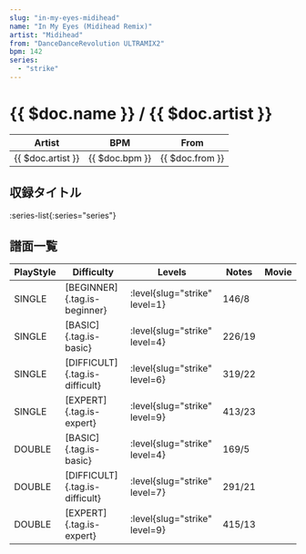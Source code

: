 ```yaml
---
slug: "in-my-eyes-midihead"
name: "In My Eyes (Midihead Remix)"
artist: "Midihead"
from: "DanceDanceRevolution ULTRAMIX2"
bpm: 142
series:
  - "strike"
---
```


# {{ $doc.name }} / {{ $doc.artist }}

|Artist|BPM|From|
|------|---|----|
|{{ $doc.artist }}|{{ $doc.bpm }}|{{ $doc.from }}|

## 収録タイトル

:series-list{:series="series"}

## 譜面一覧

|PlayStyle|Difficulty|Levels|Notes|Movie|
|---------|----------|------|-----|-----|
|SINGLE|[BEGINNER]{.tag.is-beginner}|<div class="field is-grouped is-grouped-multiline">:level{slug="strike" level=1}</div>|146/8||
|SINGLE|[BASIC]{.tag.is-basic}|<div class="field is-grouped is-grouped-multiline">:level{slug="strike" level=4}</div>|226/19||
|SINGLE|[DIFFICULT]{.tag.is-difficult}|<div class="field is-grouped is-grouped-multiline">:level{slug="strike" level=6}</div>|319/22||
|SINGLE|[EXPERT]{.tag.is-expert}|<div class="field is-grouped is-grouped-multiline">:level{slug="strike" level=9}</div>|413/23||
|DOUBLE|[BASIC]{.tag.is-basic}|<div class="field is-grouped is-grouped-multiline">:level{slug="strike" level=4}</div>|169/5||
|DOUBLE|[DIFFICULT]{.tag.is-difficult}|<div class="field is-grouped is-grouped-multiline">:level{slug="strike" level=7}</div>|291/21||
|DOUBLE|[EXPERT]{.tag.is-expert}|<div class="field is-grouped is-grouped-multiline">:level{slug="strike" level=9}</div>|415/13||
